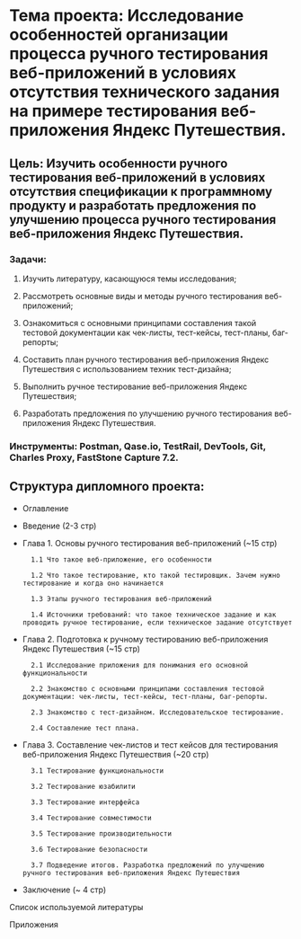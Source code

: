 # Тема проекта: Исследование особенностей организации процесса ручного тестирования веб-приложений в условиях отсутствия технического задания на примере тестирования веб-приложения Яндекс Путешествия.
## Цель: Изучить особенности ручного тестирования веб-приложений в условиях отсутствия спецификации к программному продукту и разработать предложения по улучшению процесса ручного тестирования веб-приложения Яндекс Путешествия.
### Задачи:
1. Изучить литературу, касающуюся темы исследования;

2. Рассмотреть основные виды и методы ручного тестирования веб-приложений;

3. Ознакомиться с основными принципами составления такой тестовой документации как чек-листы, тест-кейсы, тест-планы, баг-репорты;

4. Составить план ручного тестирования веб-приложения Яндекс Путешествия с использованием техник тест-дизайна;

5. Выполнить ручное тестирование веб-приложения Яндекс Путешествия;

6. Разработать предложения по улучшению ручного тестирования веб-приложения Яндекс Путешествия.

### Инструменты: Postman, Qase.io, TestRail, DevTools, Git, Charles Proxy, FastStone Capture 7.2.
## Структура дипломного проекта:
* Оглавление

* Введение (2-3 стр)

* Глава 1. Основы ручного тестирования веб-приложений (~15 стр)

        1.1 Что такое веб-приложение, его особенности

        1.2 Что такое тестирование, кто такой тестировщик. Зачем нужно тестирование и когда оно начинается

        1.3 Этапы ручного тестирования веб-приложений

        1.4 Источники требований: что такое техническое задание и как проводить ручное тестирование, если техническое задание отсутствует

* Глава 2. Подготовка к ручному тестированию веб-приложения Яндекс Путешествия (~15 стр)

        2.1 Исследование приложения для понимания его основной функциональности

        2.2 Знакомство с основными принципами составления тестовой документации: чек-листы, тест-кейсы, тест-планы, баг-репорты.

        2.3 Знакомство с тест-дизайном. Исследовательское тестирование.

        2.4 Составление тест плана.

* Глава 3. Составление чек-листов и тест кейсов для тестирования веб-приложения Яндекс Путешествия (~20 стр)

        3.1 Тестирование функциональности

        3.2 Тестирование юзабилити

        3.3 Тестирование интерфейса

        3.4 Тестирование совместимости

        3.5 Тестирование производительности

        3.6 Тестирование безопасности

        3.7 Подведение итогов. Разработка предложений по улучшению ручного тестирования веб-приложения Яндекс Путешествия

* Заключение (~ 4 стр)

Список используемой литературы

Приложения